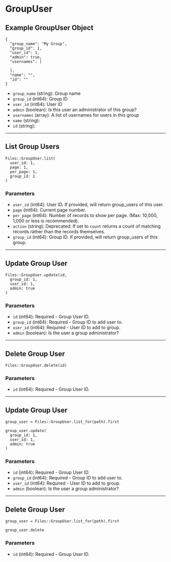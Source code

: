 # GroupUser

## Example GroupUser Object

```
{
  "group_name": "My Group",
  "group_id": 1,
  "user_id": 1,
  "admin": true,
  "usernames": [

  ],
  "name": "",
  "id": ""
}
```

* `group_name` (string): Group name
* `group_id` (int64): Group ID
* `user_id` (int64): User ID
* `admin` (boolean): Is this user an administrator of this group?
* `usernames` (array): A list of usernames for users in this group
* `name` (string): 
* `id` (string): 


---

## List Group Users

```
Files::GroupUser.list(
  user_id: 1, 
  page: 1, 
  per_page: 1, 
  group_id: 1
)
```

### Parameters

* `user_id` (int64): User ID.  If provided, will return group_users of this user.
* `page` (int64): Current page number.
* `per_page` (int64): Number of records to show per page.  (Max: 10,000, 1,000 or less is recommended).
* `action` (string): Deprecated: If set to `count` returns a count of matching records rather than the records themselves.
* `group_id` (int64): Group ID.  If provided, will return group_users of this group.


---

## Update Group User

```
Files::GroupUser.update(id, 
  group_id: 1, 
  user_id: 1, 
  admin: true
)
```

### Parameters

* `id` (int64): Required - Group User ID.
* `group_id` (int64): Required - Group ID to add user to.
* `user_id` (int64): Required - User ID to add to group.
* `admin` (boolean): Is the user a group administrator?


---

## Delete Group User

```
Files::GroupUser.delete(id)
```

### Parameters

* `id` (int64): Required - Group User ID.


---

## Update Group User

```
group_user = Files::GroupUser.list_for(path).first

group_user.update(
  group_id: 1,
  user_id: 1,
  admin: true
)
```

### Parameters

* `id` (int64): Required - Group User ID.
* `group_id` (int64): Required - Group ID to add user to.
* `user_id` (int64): Required - User ID to add to group.
* `admin` (boolean): Is the user a group administrator?


---

## Delete Group User

```
group_user = Files::GroupUser.list_for(path).first

group_user.delete
```

### Parameters

* `id` (int64): Required - Group User ID.
